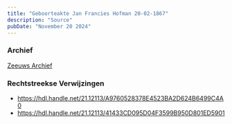 ```yaml
---
title: "Geboorteakte Jan Francies Hofman 20-02-1867"
description: "Source"
pubDate: "November 20 2024"
---
```


### Archief
[Zeeuws Archief](https://www.zeeuwsarchief.nl/)

### Rechtstreekse Verwijzingen
- https://hdl.handle.net/21.12113/A9760528378E4523BA2D624B6499C4A0
- https://hdl.handle.net/21.12113/41433CD095D04F3599B950D801ED5901